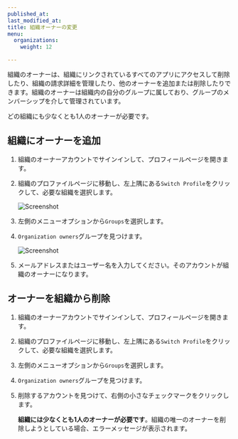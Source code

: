 ```yaml
---
published_at:
last_modified_at:
title: 組織オーナーの変更
menu:
  organizations:
    weight: 12

---
```

組織のオーナーは、組織にリンクされているすべてのアプリにアクセスして削除したり、組織の請求詳細を管理したり、他のオーナーを追加または削除したりできます。組織のオーナーは組織内の自分のグループに属しており、グループのメンバーシップを介して管理されています。

どの組織にも少なくとも1人のオーナーが必要です。

## 組織にオーナーを追加

1. 組織のオーナーアカウントでサインインして、プロフィールページを開きます。
2. 組織のプロファイルページに移動し、左上隅にある`Switch Profile`をクリックして、必要な組織を選択します。

   ![Screenshot](/img/team-management/organization/switch-profile-2.png)
3. 左側のメニューオプションから`Groups`を選択します。
4. `Organization owners`グループを見つけます。

   ![Screenshot](/img/team-management/organization/org-owners.png)
5. メールアドレスまたはユーザー名を入力してください。そのアカウントが組織のオーナーになります。

## オーナーを組織から削除

1. 組織のオーナーアカウントでサインインして、プロフィールページを開きます。
2. 組織のプロファイルページに移動し、左上隅にある`Switch Profile`をクリックして、必要な組織を選択します。
3. 左側のメニューオプションから`Groups`を選択します。
4. `Organization owners`グループを見つけます。
5. 削除するアカウントを見つけて、右側の小さなチェックマークをクリックします。

   **組織には少なくとも1人のオーナーが必要です**。組織の唯一のオーナーを削除しようとしている場合、エラーメッセージが表示されます。
